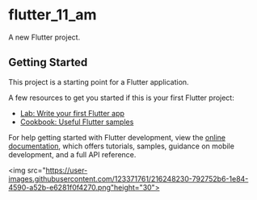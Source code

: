 # flutter_11_am

A new Flutter project.

## Getting Started

This project is a starting point for a Flutter application.

A few resources to get you started if this is your first Flutter project:

- [Lab: Write your first Flutter app](https://docs.flutter.dev/get-started/codelab)
- [Cookbook: Useful Flutter samples](https://docs.flutter.dev/cookbook)

For help getting started with Flutter development, view the
[online documentation](https://docs.flutter.dev/), which offers tutorials,
samples, guidance on mobile development, and a full API reference.





<p>
  
  <img src="https://user-images.githubusercontent.com/123371761/216248230-792752b6-1e84-4590-a52b-e6281f0f4270.png"height="30">
  
 </p>

